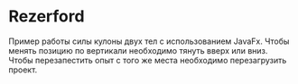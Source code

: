 # Rezerford
Пример работы силы кулоны двух тел с использованием JavaFx.
Чтобы менять позицию по вертикали необходимо тянуть вверх или вниз.
Чтобы перезапестить опыт с того же места необходимо перезагрузить проект.
